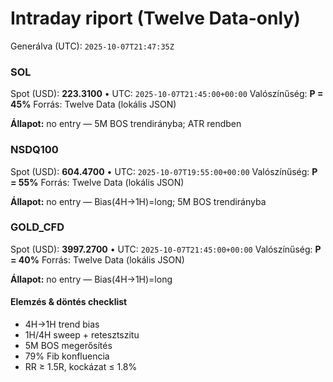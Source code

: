 # Intraday riport (Twelve Data-only)

Generálva (UTC): `2025-10-07T21:47:35Z`

### SOL

Spot (USD): **223.3100** • UTC: `2025-10-07T21:45:00+00:00`
Valószínűség: **P = 45%**
Forrás: Twelve Data (lokális JSON)

**Állapot:** no entry — 5M BOS trendirányba; ATR rendben

### NSDQ100

Spot (USD): **604.4700** • UTC: `2025-10-07T19:55:00+00:00`
Valószínűség: **P = 55%**
Forrás: Twelve Data (lokális JSON)

**Állapot:** no entry — Bias(4H→1H)=long; 5M BOS trendirányba

### GOLD_CFD

Spot (USD): **3997.2700** • UTC: `2025-10-07T21:45:00+00:00`
Valószínűség: **P = 40%**
Forrás: Twelve Data (lokális JSON)

**Állapot:** no entry — Bias(4H→1H)=long

#### Elemzés & döntés checklist
- 4H→1H trend bias
- 1H/4H sweep + retesztszitu
- 5M BOS megerősítés
- 79% Fib konfluencia
- RR ≥ 1.5R, kockázat ≤ 1.8%
